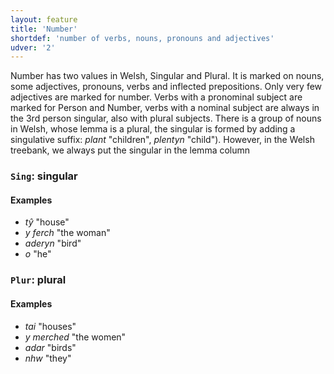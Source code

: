 ```yaml
---
layout: feature
title: 'Number'
shortdef: 'number of verbs, nouns, pronouns and adjectives'
udver: '2'
---
```


Number has two values in Welsh, Singular and Plural. It is marked on nouns, some adjectives, pronouns, verbs and inflected prepositions. Only very few adjectives are marked for number.
Verbs with a pronominal subject are marked for Person and Number, verbs with a nominal subject 
are always in the 3rd person singular, also with plural subjects.
There is a group of nouns in Welsh, whose lemma is a plural, the singular is formed by adding a singulative suffix: _plant_ "children", _plentyn_ "child"). However, in the Welsh treebank, we always put the singular in the lemma column


### <a name="Sing">`Sing`</a>: singular

#### Examples

* _tŷ_ "house"
* _y ferch_ "the woman"
* _aderyn_ "bird"
* _o_ "he"

### <a name="Plur">`Plur`</a>: plural

#### Examples

* _tai_ "houses"
* _y merched_ "the women"
* _adar_ "birds"
* _nhw_ "they"

<!-- Interlanguage links updated Po lis 14 15:34:50 CET 2022 -->
